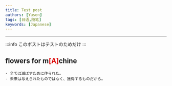 ```yaml
---
title: Test post
authors: [Yusen]
tags: [日语,随笔]
keywords: [Japanese]
---
```

---
:::info
このポストはテストのためだけ
:::
## flowers for m<font color="#dd0000">[A]</font>chine<br/>
	- 全ては滅ぼすために作られた。
	- 未来は与えられたものではなく、獲得するものだから。